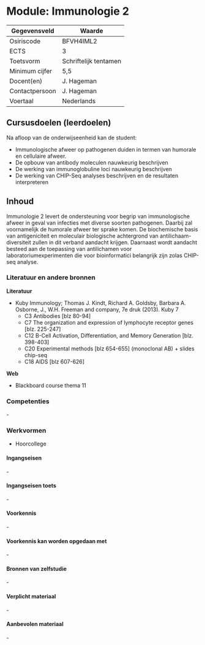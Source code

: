# Module: Immunologie 2

| Gegevensveld  | Waarde |
| ------------- | ------------- |
| Osiriscode  | BFVH4IML2  |
| ECTS  | 3 |
| Toetsvorm  | Schriftelijk tentamen |
| Minimum cijfer  | 5,5 |
| Docent(en)  | J. Hageman |
| Contactpersoon  | J. Hageman |
| Voertaal  | Nederlands |

## Cursusdoelen (leerdoelen)

Na afloop van de onderwijseenheid kan de student:  

- Immunologische afweer op pathogenen duiden in termen van humorale en cellulaire afweer.
- De opbouw van antibody moleculen nauwkeurig beschrijven
- De werking van immunoglobuline loci nauwkeurig beschrijven
- De werking van CHIP-Seq analyses beschrijven en de resultaten interpreteren

## Inhoud

Immunologie 2 levert de ondersteuning voor begrip van immunologische afweer in geval van infecties met diverse soorten
pathogenen. Daarbij zal voornamelijk de humorale afweer ter sprake komen. De biochemische basis van antigeniciteit en moleculair biologische achtergrond van antilichaam-diversiteit zullen in dit verband aandacht krijgen. Daarnaast wordt aandacht besteed aan de toepassing van antilichamen voor laboratoriumexperimenten die voor bioinformatici belangrijk zijn zolas CHIP-seq analyse.
 
### Literatuur en andere bronnen

**Literatuur**  
- Kuby Immunology; Thomas J. Kindt, Richard A. Goldsby, Barbara A. Osborne, J., W.H. Freeman and company, 7e druk (2013).
Kuby 7
    - C3 Antibodies [blz 80-94]
    - C7 The organization and expression of lymphocyte receptor genes [blz. 225-247]
    - C12 B-Cell Activation, Differentiation, and Memory Generation [blz. 398-403]
    - C20 Experimental methods [blz 654-655] (monoclonal AB) + slides chip-seq
    - C18 AIDS [blz 607-626]

**Web**
- Blackboard course thema 11

### Competenties
\-

### Werkvormen  
- Hoorcollege

#### Ingangseisen 
\- 

#### Ingangseisen toets
\- 

#### Voorkennis
\-

#### Voorkennis kan worden opgedaan met
\-

#### Bronnen van zelfstudie
\-

#### Verplicht materiaal
\-

#### Aanbevolen materiaal
\-


